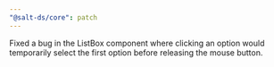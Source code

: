 ```yaml
---
"@salt-ds/core": patch
---
```


Fixed a bug in the ListBox component where clicking an option would temporarily select the first option before releasing the mouse button.
